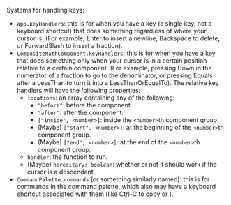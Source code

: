 Systems for handling keys:
- `app.keyHandlers`: this is for when you have a key (a single key, not a keyboard shortcut) that does something regardless of where your cursor is. (For example, Enter to insert a newline, Backspace to delete, or ForwardSlash to insert a fraction).
- `CompositeMathComponent.keyHandlers`: this is for when you have a key that does something only when your cursor is in a certain position relative to a certain component. (For example, pressing Down in the numerator of a fraction to go to the denominator, or pressing Equals after a LessThan to turn it into a LessThanOrEqualTo). The relative key handlers will have the following properties:
	- `locations`: an array containing any of the following:
		- `"before"`: before the component.
		- `"after"`: after the component.
		- `["inside", <number>]`: inside the `<number>`th component group.
		- (Maybe) `["start", <number>]`: at the beginning of the `<number>`th component group.
		- (Maybe) `["end", <number>]`: at the end of the `<number>`th component group.
	- `handler`: the function to run.
	- (Maybe) `hereditary: boolean`: whether or not it should work if the cursor is a descendant
- `CommandPalette.commands` (or something similarly named): this is for commands in the command palette, which also may have a keyboard shortcut associated with them (like Ctrl-C to copy or ).
